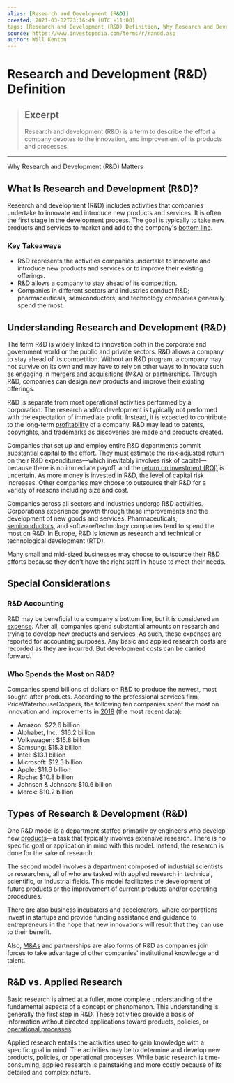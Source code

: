 ```yaml
---
alias: [Research and Development (R&D)]
created: 2021-03-02T23:16:49 (UTC +11:00)
tags: [Research and Development (R&D) Definition, Why Research and Development (R&D) Matters]
source: https://www.investopedia.com/terms/r/randd.asp
author: Will Kenton
---
```


# Research and Development (R&D) Definition

> ## Excerpt
> Research and development (R&D) is a term to describe the effort a company devotes to the innovation, and improvement of its products and processes.

---

Why Research and Development (R&D) Matters
## What Is Research and Development (R&D)?

Research and development (R&D) includes activities that companies undertake to innovate and introduce new products and services. It is often the first stage in the development process. The goal is typically to take new products and services to market and add to the company's [bottom line](https://www.investopedia.com/ask/answers/difference-between-bottom-line-and-top-line-growth/).

### Key Takeaways

-   R&D represents the activities companies undertake to innovate and introduce new products and services or to improve their existing offerings.
-   R&D allows a company to stay ahead of its competition.
-   Companies in different sectors and industries conduct R&D; pharmaceuticals, semiconductors, and technology companies generally spend the most.

## Understanding Research and Development (R&D)

The term R&D is widely linked to innovation both in the corporate and government world or the public and private sectors. R&D allows a company to stay ahead of its competition. Without an R&D program, a company may not survive on its own and may have to rely on other ways to innovate such as engaging in [mergers and acquisitions](https://www.investopedia.com/terms/m/mergersandacquisitions.asp) (M&A) or partnerships. Through R&D, companies can design new products and improve their existing offerings.

R&D is separate from most operational activities performed by a corporation. The research and/or development is typically not performed with the expectation of immediate profit. Instead, it is expected to contribute to the long-term [profitability](https://www.investopedia.com/ask/answers/012715/what-difference-between-profitability-and-profit.asp) of a company. R&D may lead to patents, copyrights, and trademarks as discoveries are made and products created.

Companies that set up and employ entire R&D departments commit substantial capital to the effort. They must estimate the risk-adjusted return on their R&D expenditures—which inevitably involves risk of capital—because there is no immediate payoff, and the [return on investment (ROI)](https://www.investopedia.com/terms/r/returnoninvestment.asp) is uncertain. As more money is invested in R&D, the level of capital risk increases. Other companies may choose to outsource their R&D for a variety of reasons including size and cost.

Companies across all sectors and industries undergo R&D activities. Corporations experience growth through these improvements and the development of new goods and services. Pharmaceuticals, [semiconductors](https://www.investopedia.com/terms/s/semiconductor.asp), and software/technology companies tend to spend the most on R&D. In Europe, R&D is known as research and technical or technological development (RTD).

Many small and mid-sized businesses may choose to outsource their R&D efforts because they don't have the right staff in-house to meet their needs.

## Special Considerations

### R&D Accounting

R&D may be beneficial to a company's bottom line, but it is considered an [expense](https://www.investopedia.com/terms/r/research-and-development-expenses.asp). After all, companies spend substantial amounts on research and trying to develop new products and services. As such, these expenses are reported for accounting purposes. Any basic and applied research costs are recorded as they are incurred. But development costs can be carried forward.

### Who Spends the Most on R&D?

Companies spend billions of dollars on R&D to produce the newest, most sought-after products. According to the professional services firm, PriceWaterhouseCoopers, the following ten companies spent the most on innovation and improvements in [2018](https://www.strategyand.pwc.com/innovation1000) (the most recent data): 

-   Amazon: $22.6 billion
-   Alphabet, Inc.: $16.2 billion
-   Volkswagen: $15.8 billion 
-   Samsung: $15.3 billion 
-   Intel: $13.1 billion 
-   Microsoft: $12.3 billion 
-   Apple: $11.6 billion
-   Roche: $10.8 billion
-   Johnson & Johnson: $10.6 billion
-   Merck: $10.2 billion

## Types of Research & Development (R&D)

One R&D model is a department staffed primarily by engineers who develop new [products](https://www.investopedia.com/terms/p/pricetoresearchratio.asp)—a task that typically involves extensive research. There is no specific goal or application in mind with this model. Instead, the research is done for the sake of research.

The second model involves a department composed of industrial scientists or researchers, all of who are tasked with applied research in technical, scientific, or industrial fields. This model facilitates the development of future products or the improvement of current products and/or operating procedures.

There are also business incubators and accelerators, where corporations invest in startups and provide funding assistance and guidance to entrepreneurs in the hope that new innovations will result that they can use to their benefit.

Also, [M&As](https://www.investopedia.com/articles/basics/06/themerger.asp) and partnerships are also forms of R&D as companies join forces to take advantage of other companies' institutional knowledge and talent.

## R&D vs. Applied Research

Basic research is aimed at a fuller, more complete understanding of the fundamental aspects of a concept or phenomenon. This understanding is generally the first step in R&D. These activities provide a basis of information without directed applications toward products, policies, or [operational processes](https://www.investopedia.com/ask/answers/020915/what-difference-between-capex-and-opex.asp).

Applied research entails the activities used to gain knowledge with a specific goal in mind. The activities may be to determine and develop new products, policies, or operational processes. While basic research is time-consuming, applied research is painstaking and more costly because of its detailed and complex nature.
